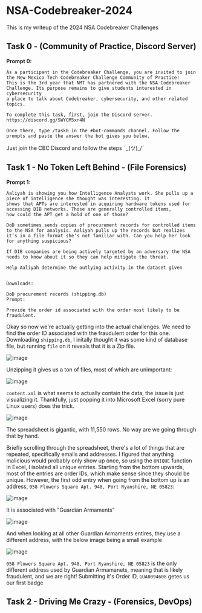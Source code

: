 # NSA-Codebreaker-2024

This is my writeup of the 2024 NSA Codebreaker Challenges

## Task 0 - (Community of Practice, Discord Server)

**Prompt 0:**

```
As a participant in the Codebreaker Challenge, you are invited to join the New Mexico Tech Codebreaker Challenge Community of Practice!
This is the 3rd year that NMT has partnered with the NSA Codebreaker Challenge. Its purpose remains to give students interested in cybersecurity
a place to talk about Codebreaker, cybersecurity, and other related topics.

To complete this task, first, join the Discord server. https://discord.gg/SWYCM5xr4N

Once there, type /task0 in the #bot-commands channel. Follow the prompts and paste the answer the bot gives you below.
```

Just join the CBC Discord and follow the steps ¯\_(ツ)_/¯

## Task 1 - No Token Left Behind - (File Forensics)

**Prompt 1:**

```
Aaliyah is showing you how Intelligence Analysts work. She pulls up a piece of intelligence she thought was interesting. It
shows that APTs are interested in acquiring hardware tokens used for accessing DIB networks. Those are generally controlled items,
how could the APT get a hold of one of those?

DoD sometimes sends copies of procurement records for controlled items to the NSA for analysis. Aaliyah pulls up the records but realizes
it’s in a file format she’s not familiar with. Can you help her look for anything suspicious?

If DIB companies are being actively targeted by an adversary the NSA needs to know about it so they can help mitigate the threat.

Help Aaliyah determine the outlying activity in the dataset given


Downloads:

DoD procurement records (shipping.db)
Prompt:

Provide the order id associated with the order most likely to be fraudulent.
```

Okay so now we're actually getting into the actual challenges. We need to find the order ID associated with the fraudulent order for this one. Downloading `shipping.db`, I initally thought it was some kind of database file, but running `file` on it reveals that it is a Zip file. 

![image](https://github.com/user-attachments/assets/92c33ad0-5226-4ad3-b326-d2a3c8a5f2ee)

Unzipping it gives us a ton of files, most of which are unimportant:

![image](https://github.com/user-attachments/assets/f48b6011-a501-4c99-ba98-f0c7d3433bf2)

`content.xml` is what seems to actually contain the data, the issue is just visualizing it. Thankfully, just popping it into Microsoft Excel (sorry pure Linux users) does the trick. 

![image](https://github.com/user-attachments/assets/92056065-5819-4621-8ec0-9ffdd73d5789)

The spreadsheet is gigantic, with 11,550 rows. No way are we going through that by hand. 

Briefly scrolling through the spreadsheet, there's a lot of things that are repeated, specifically emails and addresses. I figured that anything malicious would probably only show up once, so using the `UNIQUE` function in Excel, I isolated all unique entries. Starting from the bottom upwards, most of the entries are order IDs, which make sense since they should be unique. However, the first odd entry when going from the bottom up is an address, `058 Flowers Square Apt. 948, Port Ryanshire, NE 05823`:

![image](https://github.com/user-attachments/assets/b8bee599-c93d-4f70-be84-7218605ff687)

It is associated with "Guardian Armaments"

![image](https://github.com/user-attachments/assets/2442407c-9849-4689-ab67-105890b04f90)

And when looking at all other Guardian Armaments entires, they use a different address, with the below image being a small example

![image](https://github.com/user-attachments/assets/990e3852-c2f4-46b4-9e61-09f629b7b70f)

`058 Flowers Square Apt. 948, Port Ryanshire, NE 05823` is the only different address used by Guardian Armamanets, meaning that is likely fraudulent, and we are right! Submitting it's Order ID, `GUA0094608` getes us our first badge

## Task 2 - Driving Me Crazy - (Forensics, DevOps)





